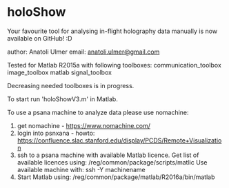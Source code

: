 # holoShow
Your favourite tool for analysing in-flight holography data manually is now available on GitHub! :D

author: Anatoli Ulmer
email: anatoli.ulmer@gmail.com

Tested for Matlab R2015a with following toolboxes:
  communication_toolbox
  image_toolbox
  matlab
  signal_toolbox

Decreasing needed toolboxes is in progress.

To start run 'holoShowV3.m' in Matlab. 

To use a psana machine to analyze data please use nomachine:
  1. get nomachine - https://www.nomachine.com/
  2. login into psnxana - howto: https://confluence.slac.stanford.edu/display/PCDS/Remote+Visualization
  3. ssh to a psana machine with available Matlab licence. 
      Get list of available licences using: /reg/common/package/scripts/matlic
      Use available machine with: ssh -Y machinename
  4. Start Matlab using: /reg/common/package/matlab/R2016a/bin/matlab
